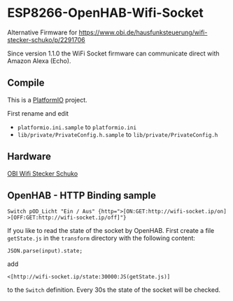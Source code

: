 # ESP8266-OpenHAB-Wifi-Socket
Alternative Firmware for https://www.obi.de/hausfunksteuerung/wifi-stecker-schuko/p/2291706

Since version 1.1.0 the WiFi Socket firmware can communicate direct with Amazon Alexa (Echo).

## Compile
This is a [PlatformIO](https://platformio.org/) project.

First rename and edit

- `platformio.ini.sample` to `platformio.ini`
- `lib/private/PrivateConfig.h.sample` to `lib/private/PrivateConfig.h`

## Hardware
[OBI Wifi Stecker Schuko](https://www.obi.de/hausfunksteuerung/wifi-stecker-schuko/p/2291706)

## OpenHAB - HTTP Binding sample

```
Switch pOD_Licht "Ein / Aus" {http=">[ON:GET:http://wifi-socket.ip/on] >[OFF:GET:http://wifi-socket.ip/off]"}
```

If you like to read the state of the socket by OpenHAB. First create a file `getState.js` in the `transform` directory with the following content:
```
JSON.parse(input).state;
```

add
```
<[http://wifi-socket.ip/state:30000:JS(getState.js)]
```
to the `Switch` definition. Every 30s the state of the socket will be checked.
 
